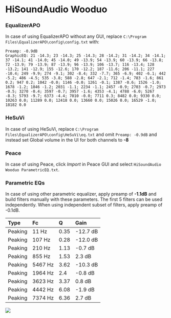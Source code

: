 # HiSoundAudio Wooduo

### EqualizerAPO
In case of using EqualizerAPO without any GUI, replace `C:\Program Files\EqualizerAPO\config\config.txt`
with:
```
Preamp: -0.9dB
GraphicEQ: 21 -14.3; 23 -14.3; 25 -14.3; 28 -14.2; 31 -14.2; 34 -14.1; 37 -14.1; 41 -14.0; 45 -14.0; 49 -13.9; 54 -13.9; 60 -13.9; 66 -13.8; 72 -13.9; 79 -13.9; 87 -13.9; 96 -13.9; 106 -13.7; 116 -13.4; 128 -13.2; 141 -12.9; 155 -12.6; 170 -12.2; 187 -11.6; 206 -11.1; 227 -10.4; 249 -9.9; 274 -9.1; 302 -8.4; 332 -7.7; 365 -6.9; 402 -6.1; 442 -5.2; 486 -4.5; 535 -3.8; 588 -2.8; 647 -2.1; 712 -1.4; 783 -1.6; 861 0.2; 947 0.2; 1042 -0.0; 1146 -0.0; 1261 -0.1; 1387 -0.6; 1526 -1.0; 1678 -1.2; 1846 -1.2; 2031 -1.1; 2234 -1.1; 2457 -0.9; 2703 -0.7; 2973 -0.5; 3270 -0.4; 3597 -0.7; 3957 -1.6; 4353 -4.1; 4788 -6.0; 5267 -8.3; 5793 -9.7; 6373 -4.4; 7010 -0.0; 7711 0.3; 8482 0.0; 9330 0.0; 10263 0.0; 11289 0.0; 12418 0.0; 13660 0.0; 15026 0.0; 16529 -1.0; 18182 0.0
```

### HeSuVi
In case of using HeSuVi, replace `C:\Program Files\EqualizerAPO\config\HeSuVi\eq.txt` and omit `Preamp:
-0.9dB` and instead set Global volume in the UI for both channels to **-8**

### Peace
In case of using Peace, click *Import* in Peace GUI and select `HiSoundAudio Wooduo ParametricEQ.txt`.

### Parametric EQs
In case of using other parametric equalizer, apply preamp of **-1.1dB** and build filters manually
with these parameters. The first 5 filters can be used independently.
When using independent subset of filters, apply preamp of -0.1dB.

| Type    | Fc      |    Q | Gain     |
|:--------|:--------|:-----|:---------|
| Peaking | 11 Hz   | 0.35 | -12.7 dB |
| Peaking | 107 Hz  | 0.28 | -12.0 dB |
| Peaking | 210 Hz  | 1.13 | -0.7 dB  |
| Peaking | 855 Hz  | 1.53 | 2.3 dB   |
| Peaking | 5467 Hz | 3.62 | -10.3 dB |
| Peaking | 1964 Hz | 2.4  | -0.8 dB  |
| Peaking | 3623 Hz | 3.37 | 0.8 dB   |
| Peaking | 4442 Hz | 6.08 | -1.9 dB  |
| Peaking | 7374 Hz | 6.36 | 2.7 dB   |

![](https://raw.githubusercontent.com/jaakkopasanen/AutoEq/master/results/innerfidelity/sbaf-serious/HiSoundAudio%20Wooduo/HiSoundAudio%20Wooduo.png)